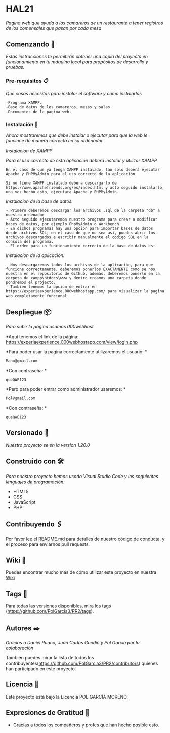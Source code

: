 # HAL21

_Pagina web que ayuda a los camareros de un restaurante a tener registros de los comensales que pasan por cada mesa_

## Comenzando 🚀

_Estas instrucciones te permitirán obtener una copia del proyecto en funcionamiento en tu máquina local para propósitos de desarrollo y pruebas._

### Pre-requisitos 📋

_Que cosas necesitas para instalar el software y como instalarlas_

```
-Programa XAMPP.
-Base de datos de los camareros, mesas y salas.
-Documentos de la pagina web.
```

### Instalación 🔧

_Ahora mostraremos que debe instalar o ejecutar para que la web le funcione de manera correcta en su ordenador_

*Instalacion de XAMPP*

_Para el uso correcto de esta aplicación deberá instalar y utilizar XAMPP_

```
En el caso de que ya tenga XAMPP instalado, tan solo deberá ejecutar Apache y PHPMyAdmin para el uso correcto de la aplicación.
```

```
Si no tiene XAMPP instalado debera descargarlo de https://www.apachefriends.org/es/index.html y acto seguido instalarlo, una vez hecbo esto, ejecutara Apache y PHPMyAdmin.
```

*Instalacion de la base de datos:*

```
- Primero deberemos descargar los archivos .sql de la carpeta "db" a nuestro ordenador
- Acto seguido ejecutaremos nuestro programa para crear o modificar bases de datos, por ejemplo PhpMyAdmin o Workbench
- En dichos programas hay una opcion para importar bases de datos desde archivos SQL, en el caso de que no sea asi, puedes abrir los archivos descargados e escribir manualmente el codigo SQL en la consola del programa.
- El orden para un funcionamiento correcto de la base de datos es: 
```

*Instalacion de la aplicación:*

```
- Nos descargaremos todos los archivos de la aplicación, para que funcione correctamente, deberemos ponerlos EXACTAMENTE como se nos nuestra en el repositorio de Github, además, deberemos ponerlo en la carpeta de xampp\htdocs\www y dentro creamos una carpeta donde pondremos el projecto.
- Tambien tenemos la opcion de entrar en https://experiaexperience.000webhostapp.com/ para visualizar la pagina web completamente funcional.
```

## Despliegue 📦

_Para subir la pagina usamos 000webhost_

*Aqui tenemos el link de la página: https://experiaexperience.000webhostapp.com/view/login.php

*Para poder usar la pagina correctamente utilizaremos el usuario: *
```
Manu@gmail.com
```
*Con contraseña: *
```
queQWE123
```
*Pero para poder entrar como administrador usaremos: *
```
Pol@gmail.com
```
*Con contraseña: *
```
queQWE123
```

## Versionado 📌

_Nuestro proyecto se en la version 1.20.0_

## Construido con 🛠️

_Para nuestro proyecto hemos usado Visual Studio Code y los soguientes lenguajes de programación:_

* HTML5
* CSS
* JavaScript
* PHP

## Contribuyendo 🖇️

Por favor lee el [README.md](https://github.com/PolGarcia3/PR2/edit/main/README.md) para detalles de nuestro código de conducta, y el proceso para enviarnos pull requests.

## Wiki 📖

Puedes encontrar mucho más de cómo utilizar este proyecto en nuestra [Wiki](https://github.com/PolGarcia3/PR2/wiki)

## Tags 📌

Para todas las versiones disponibles, mira los tags (https://github.com/PolGarcia3/PR2/tags).

## Autores ✒️

_Gracias a Daniel Ruano, Juan Carlos Gundin y Pol García por la colaboración_

También puedes mirar la lista de todos los contribuyentes(https://github.com/PolGarcia3/PR2/contributors) quíenes han participado en este proyecto. 

## Licencia 📄

Este proyecto está bajo la Licencia POL GARCÍA MORENO.

## Expresiones de Gratitud 🎁

* Gracias a todos los compañeros y profes que han hecho posible esto.
